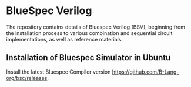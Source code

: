 # BlueSpec Verilog
The repository contains details of Bluespec Verilog (BSV), beginning from the installation process to various combination and sequential circuit implementations, as well as reference materials.

## Installation of Bluespec Simulator in Ubuntu

Install the latest Bluespec Compiler version https://github.com/B-Lang-org/bsc/releases. 
